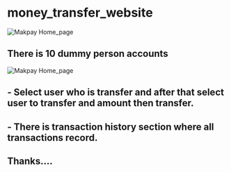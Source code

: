 # money_transfer_website

<img align="center" alt="Makpay Home_page" width="auto" height="auto" src="https://vklbphwmappliaigbxsc.supabase.co/storage/v1/object/sign/projects/makpay%20home_page.jpg?token=eyJhbGciOiJIUzI1NiIsInR5cCI6IkpXVCJ9.eyJ1cmwiOiJwcm9qZWN0cy9tYWtwYXkgaG9tZV9wYWdlLmpwZyIsImlhdCI6MTY2NjU1MTkzOSwiZXhwIjoxOTgxOTExOTM5fQ.hz4d9ld5n0SrolsB39hwykeLNRE7wtbCHO-fxz_o9Nk" />

## There is 10 dummy person accounts
<img align="center" alt="Makpay Home_page" width="auto" height="auto" src="https://vklbphwmappliaigbxsc.supabase.co/storage/v1/object/sign/projects/makpay%20transfer%20page.jpg?token=eyJhbGciOiJIUzI1NiIsInR5cCI6IkpXVCJ9.eyJ1cmwiOiJwcm9qZWN0cy9tYWtwYXkgdHJhbnNmZXIgcGFnZS5qcGciLCJpYXQiOjE2NjY1NTIxMzQsImV4cCI6MTk4MTkxMjEzNH0.-jAg9kmuURTyw00QZW5N0OvcErxYfdxiBPKOa66VkfA" />

## - Select user who is transfer and after that select user to transfer and amount then transfer.<br/>
## - There is transaction history section where all transactions record.<br/>
## Thanks....
